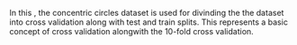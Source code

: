 In this , the concentric circles dataset is used for divinding the the dataset into cross validation along with test and train splits. This represents a basic concept of cross validation alongwith the 10-fold cross validation. 
